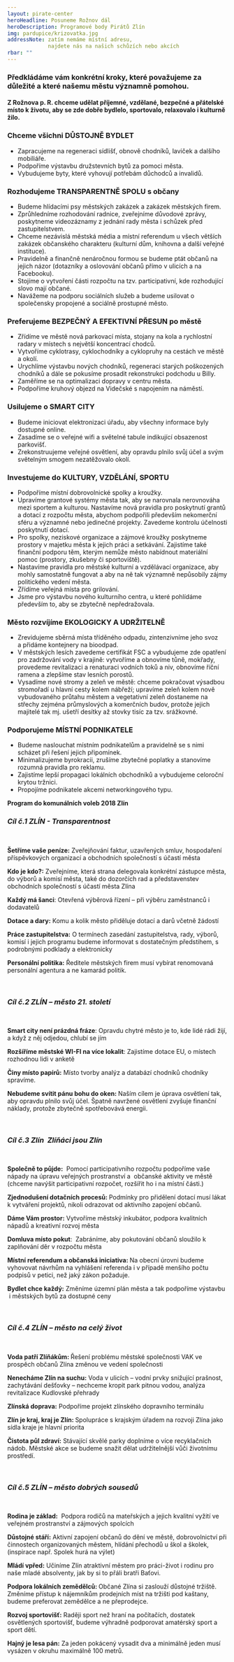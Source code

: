 ```yaml
---
layout: pirate-center
heroHeadline: Posuneme Rožnov dál
heroDescription: Programové body Pirátů Zlín
img: pardupice/krizovatka.jpg
addressNote: zatím nemáme místní adresu,
             najdete nás na našich schůzích nebo akcích 
rbar: ""
---
```

### Předkládáme vám konkrétní kroky, které považujeme za důležité a které našemu městu významně pomohou.
#### Z Rožnova p. R. chceme udělat příjemné, vzdělané, bezpečné a přátelské místo k životu, aby se zde dobře bydlelo, sportovalo, relaxovalo i kulturně žilo.


### Chceme všichni DŮSTOJNĚ BYDLET

* Zapracujeme na regeneraci sídlišť, obnově chodníků, laviček a dalšího mobiliáře.
* Podpoříme výstavbu družstevních bytů za pomoci města.
* Vybudujeme byty, které vyhovují potřebám důchodců a invalidů.


### Rozhodujeme TRANSPARENTNĚ SPOLU s občany

* Budeme hlídacími psy městských zakázek a zakázek městských firem.
* Zprůhledníme rozhodování radnice, zveřejníme důvodové zprávy, poskytneme videozáznamy z jednání rady města i schůzek před zastupitelstvem.
* Chceme nezávislá městská média a místní referendum u všech větších zakázek občanského charakteru (kulturní dům, knihovna a další veřejné instituce).
* Pravidelně a finančně nenáročnou formou se budeme ptát občanů na jejich názor (dotazníky a oslovování občanů přímo v ulicích a na Facebooku).
* Stojíme o vytvoření části rozpočtu na tzv. participativní, kde rozhodující slovo mají občané.
* Navážeme na podporu sociálních služeb a budeme usilovat o společensky propojené a sociálně prostupné město.


### Preferujeme BEZPEČNÝ A EFEKTIVNÍ PŘESUN po městě

* Zřídíme ve městě nová parkovací místa, stojany na kola a rychlostní radary v místech s největší koncentrací chodců.
* Vytvoříme cyklotrasy, cyklochodníky a cyklopruhy na cestách ve městě a okolí.
* Urychlíme výstavbu nových chodníků, regeneraci starých poškozených chodníků a dále se pokusíme prosadit rekonstrukci podchodu u Billy.
* Zaměříme se na optimalizaci dopravy v centru města.
* Podpoříme kruhový objezd na Videčské s napojením na náměstí.


### Usilujeme o SMART CITY

* Budeme iniciovat elektronizaci úřadu, aby všechny informace byly dostupné online.
* Zasadíme se o veřejné wifi a světelné tabule indikující obsazenost parkovišť.
* Zrekonstruujeme veřejné osvětlení, aby opravdu plnilo svůj účel a svým světelným smogem nezatěžovalo okolí.


### Investujeme do KULTURY, VZDĚLÁNÍ, SPORTU

* Podpoříme místní dobrovolnické spolky a kroužky.
* Upravíme grantové systémy města tak, aby se narovnala nerovnováha mezi sportem a kulturou. Nastavíme nová pravidla pro poskytnutí grantů a dotací z rozpočtu města, abychom podpořili především nekomerční sféru a významné nebo jedinečné projekty. Zavedeme kontrolu účelnosti poskytnutí dotací.
* Pro spolky, neziskové organizace a zájmové kroužky poskytneme prostory v majetku města k jejich práci a setkávání. Zajistíme také finanční podporu těm, kterým nemůže město nabídnout materiální pomoc (prostory, zkušebny či sportoviště).
* Nastavíme pravidla pro městské kulturní a vzdělávací organizace, aby mohly samostatně fungovat a aby na ně tak významně nepůsobily zájmy politického vedení města.
* Zřídíme veřejná místa pro grilování.
* Jsme pro výstavbu nového kulturního centra, u které pohlídáme především to, aby se zbytečně nepředražovala.


### Město rozvíjíme EKOLOGICKY A UDRŽITELNĚ
 
* Zrevidujeme sběrná místa tříděného odpadu, zintenzivníme jeho svoz a přidáme kontejnery na bioodpad.
* V městských lesích zavedeme certifikát FSC a vybudujeme zde opatření pro zadržování vody v krajině: vytvoříme a obnovíme tůně, mokřady, provedeme revitalizaci a renaturaci vodních toků a niv, obnovíme říční ramena a zlepšíme stav lesních porostů.
* Vysadíme nové stromy a zeleň ve městě: chceme pokračovat výsadbou stromořadí u hlavní cesty kolem nábřeží; upravíme zeleň kolem nově vybudovaného průtahu městem a vegetativní zeleň dostaneme na střechy zejména průmyslových a komerčních budov, protože jejich majitelé tak mj. ušetří desítky až stovky tisíc za tzv. srážkovné.
  

### Podporujeme MÍSTNÍ PODNIKATELE

* Budeme naslouchat místním podnikatelům a pravidelně se s nimi scházet při řešení jejich připomínek.
* Minimalizujeme byrokracii, zrušíme zbytečné poplatky a stanovíme rozumná pravidla pro reklamu.
* Zajistíme lepší propagaci lokálních obchodníků a vybudujeme celoroční krytou tržnici.
* Propojíme podnikatele akcemi networkingového typu.

<b>Program do komunálních voleb 2018 Zlín</b>
<br>
<p></p>
<p></p>
<b><i><h3>Cíl č.1 ZLÍN - Transparentnost</h3></i></b><br>


<b>Šetříme vaše peníze:</b><span style="font-weight: 400;"> Zveřejňování faktur, uzavřených smluv, hospodaření příspěvkových organizací a obchodních společností s účastí města</span><br><p></p>

<b>Kdo je kdo?:</b><span style="font-weight: 400;"> Zveřejníme, která strana delegovala konkrétní zástupce města, do výborů a komisí města, také do dozorčích rad a představenstev obchodních společností s účastí města Zlína</span><br><p></p>

<b>Každý má šanci</b><span style="font-weight: 400;">: Otevřená výběrová řízení – při výběru zaměstnanců i dodavatelů</span><br><p></p>

<b>Dotace a dary:</b><span style="font-weight: 400;"> Komu a kolik město přiděluje dotací a darů včetně žádostí</span><br><p></p>

<b>Práce zastupitelstva:</b><span style="font-weight: 400;"> O termínech zasedání zastupitelstva, rady, výborů, komisí i jejich programu budeme informovat s dostatečným předstihem, s podrobnými podklady a elektronicky</span><br><p></p>

<b>Personální politika:</b><span style="font-weight: 400;"> Ředitele městských firem musí vybírat renomovaná personální agentura a ne kamarád politik.</span><br><p></p>

<p></p>
<p></p><br>
<b><i><h3>Cíl č.2 ZLÍN – město 21. století</h3></i></b><br>


<b>Smart city není prázdná fráze</b><span style="font-weight: 400;">: Opravdu chytré město je to, kde lidé rádi žijí, a když z něj odjedou, chlubí se jím</span><br><p></p>

<b>Rozšíříme městské WI-FI na více lokalit</b><span style="font-weight: 400;">: Zajistíme dotace EU, o místech rozhodnou lidi v anketě</span><br><p></p>

<b>Činy místo papírů:</b><span style="font-weight: 400;"> Místo tvorby analýz a databází chodníků chodníky spravíme.</span><br><p></p>

<b>Nebudeme svítit pánu bohu do oken: </b><span style="font-weight: 400;">Naším cílem je úprava osvětlení tak, aby opravdu plnilo svůj účel. Špatně navržené osvětlení zvyšuje finanční náklady, protože zbytečně spotřebovává energii.</span><br><p></p>

<p></p>
<p></p><br>
<b><i><h3>Cíl č.3 Zlín  Zlíňáci jsou Zlín</h3></i></b><br>

<b>Společně to půjde:</b><span style="font-weight: 400;">  Pomocí participativního rozpočtu podpoříme vaše nápady na úpravu veřejných prostranství a  občanské aktivity ve městě (chceme navýšit participativní rozpočet, rozšířit ho i na místní části.)</span><br><p></p>

<b>Zjednodušení dotačních procesů: </b><span style="font-weight: 400;">Podmínky pro přidělení dotací musí lákat k vytváření projektů, nikoli odrazovat od aktivního zapojení občanů.</span><br><p></p>

<b>Dáme Vám prostor:</b><span style="font-weight: 400;"> Vytvoříme městský inkubátor, podpora kvalitních nápadů a kreativní rozvoj města</span><br><p></p>

<b>Domluva místo pokut</b><span style="font-weight: 400;">:  Zabráníme, aby pokutování občanů sloužilo k zaplňování děr v rozpočtu města</span><br><p></p>

<b>Místní referendum a občanská iniciativa: </b><span style="font-weight: 400;">Na obecní úrovni budeme vyhovovat návrhům na vyhlášení referenda i v případě menšího počtu podpisů v petici, než jaký zákon požaduje.</span><br><p></p>

<b>Bydlet chce každý:</b><span style="font-weight: 400;"> Změníme územní plán města a tak podpoříme výstavbu  i městských bytů za dostupné ceny</span><br><p></p>

<p></p>
<p></p><br>
<b><i><h3>Cíl č.4 ZLÍN – město na celý život</h3></i></b><br>


<b>Voda patří Zlíňákům: </b><span style="font-weight: 400;">Řešení problému městské společnosti VAK ve prospěch občanů Zlína změnou ve vedení společnosti</span><br><p></p>

<b>Nenecháme Zlín na suchu:</b><span style="font-weight: 400;"> Voda v ulicích – vodní prvky snižující prašnost, zachytávání dešťovky – nechceme kropit park pitnou vodou, analýza revitalizace Kudlovské přehrady</span><br><p></p>

<b>Zlínská doprava:</b><span style="font-weight: 400;"> Podpoříme projekt zlínského dopravního terminálu</span><br><p></p>

<b>Zlín je kraj, kraj je Zlín: </b><span style="font-weight: 400;">Spolupráce s krajským úřadem na rozvoji Zlína jako sídla kraje je hlavní priorita</span><br><p></p>

<b>Čistota půl zdraví:</b><span style="font-weight: 400;"> Stávající skvělé parky doplníme o více recyklačních nádob. Městské akce se budeme snažit dělat udržitelnější vůči životnímu prostředí.</span><br><p></p>

<p></p>
<p></p><br>
<b><i><h3>Cíl č.5 ZLÍN – město dobrých sousedů</h3></i></b><br>

<b>Rodina je základ:</b><span style="font-weight: 400;">  Podpora rodičů na mateřských a jejich kvalitní vyžití ve veřejném prostranství a zájmových spolcích</span><br><p></p>

<b>Důstojné stáří:</b><span style="font-weight: 400;"> Aktivní zapojení občanů do dění ve městě, dobrovolnictví při činnostech organizovaných městem, hlídání přechodů u škol a školek, (inspirace např. Spolek hurá na výlet)</span><br><p></p>

<b>Mládí vpřed:</b><span style="font-weight: 400;"> Učiníme Zlín atraktivní městem pro práci-život i rodinu pro naše mladé absolventy, jak by si to přáli bratři Baťovi.</span><br><p></p>

<b>Podpora lokálních zemědělců: </b><span style="font-weight: 400;">Občané Zlína si zaslouží důstojné tržiště. Změníme přístup k nájemníkům prodejních míst na tržišti pod kaštany, budeme preferovat zemědělce a ne přeprodejce.</span><br><p></p>

<b>Rozvoj sportovišť:</b> <span style="font-weight: 400;">Raději sport než hraní na počítačích, dostatek osvětlených sportovišť, budeme výhradně podporovat amatérský sport a sport dětí.</span><br><p></p>

<b>Hajný je lesa pán:</b> <span style="font-weight: 400;">Za jeden pokácený vysadit dva a minimálně jeden musí vysázen v okruhu maximálně 100 metrů.</span><br><p></p>
